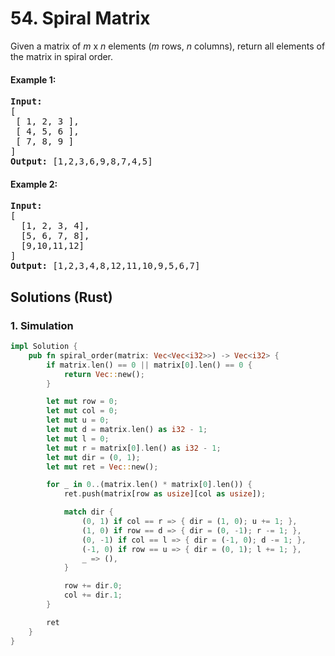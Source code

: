 # 54. Spiral Matrix
Given a matrix of *m* x *n* elements (*m* rows, *n* columns), return all elements of the matrix in spiral order.

#### Example 1:
<pre>
<strong>Input:</strong>
[
 [ 1, 2, 3 ],
 [ 4, 5, 6 ],
 [ 7, 8, 9 ]
]
<strong>Output:</strong> [1,2,3,6,9,8,7,4,5]
</pre>

#### Example 2:
<pre>
<strong>Input:</strong>
[
  [1, 2, 3, 4],
  [5, 6, 7, 8],
  [9,10,11,12]
]
<strong>Output:</strong> [1,2,3,4,8,12,11,10,9,5,6,7]
</pre>

## Solutions (Rust)

### 1. Simulation
```Rust
impl Solution {
    pub fn spiral_order(matrix: Vec<Vec<i32>>) -> Vec<i32> {
        if matrix.len() == 0 || matrix[0].len() == 0 {
            return Vec::new();
        }

        let mut row = 0;
        let mut col = 0;
        let mut u = 0;
        let mut d = matrix.len() as i32 - 1;
        let mut l = 0;
        let mut r = matrix[0].len() as i32 - 1;
        let mut dir = (0, 1);
        let mut ret = Vec::new();

        for _ in 0..(matrix.len() * matrix[0].len()) {
            ret.push(matrix[row as usize][col as usize]);

            match dir {
                (0, 1) if col == r => { dir = (1, 0); u += 1; },
                (1, 0) if row == d => { dir = (0, -1); r -= 1; },
                (0, -1) if col == l => { dir = (-1, 0); d -= 1; },
                (-1, 0) if row == u => { dir = (0, 1); l += 1; },
                _ => (),
            }

            row += dir.0;
            col += dir.1;
        }

        ret
    }
}
```
